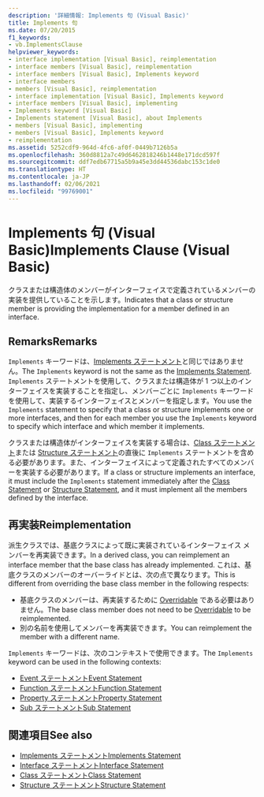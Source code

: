 ```yaml
---
description: '詳細情報: Implements 句 (Visual Basic)'
title: Implements 句
ms.date: 07/20/2015
f1_keywords:
- vb.ImplementsClause
helpviewer_keywords:
- interface implementation [Visual Basic], reimplementation
- interface members [Visual Basic], reimplementation
- interface members [Visual Basic], Implements keyword
- interface members
- members [Visual Basic], reimplementation
- interface implementation [Visual Basic], Implements keyword
- interface members [Visual Basic], implementing
- Implements keyword [Visual Basic]
- Implements statement [Visual Basic], about Implements
- members [Visual Basic], implementing
- members [Visual Basic], Implements keyword
- reimplementation
ms.assetid: 5252cdf9-964d-4fc6-af0f-0449b7126b5a
ms.openlocfilehash: 360d8812a7c49d6462818246b1448e171dcd597f
ms.sourcegitcommit: ddf7edb67715a5b9a45e3dd44536dabc153c1de0
ms.translationtype: HT
ms.contentlocale: ja-JP
ms.lasthandoff: 02/06/2021
ms.locfileid: "99769001"
---
```

# <a name="implements-clause-visual-basic"></a><span data-ttu-id="07b1f-103">Implements 句 (Visual Basic)</span><span class="sxs-lookup"><span data-stu-id="07b1f-103">Implements Clause (Visual Basic)</span></span>

<span data-ttu-id="07b1f-104">クラスまたは構造体のメンバーがインターフェイスで定義されているメンバーの実装を提供していることを示します。</span><span class="sxs-lookup"><span data-stu-id="07b1f-104">Indicates that a class or structure member is providing the implementation for a member defined in an interface.</span></span>  
  
## <a name="remarks"></a><span data-ttu-id="07b1f-105">Remarks</span><span class="sxs-lookup"><span data-stu-id="07b1f-105">Remarks</span></span>  

<span data-ttu-id="07b1f-106">`Implements` キーワードは、[Implements ステートメント](implements-statement.md)と同じではありません。</span><span class="sxs-lookup"><span data-stu-id="07b1f-106">The `Implements` keyword is not the same as the [Implements Statement](implements-statement.md).</span></span> <span data-ttu-id="07b1f-107">`Implements` ステートメントを使用して、クラスまたは構造体が 1 つ以上のインターフェイスを実装することを指定し、メンバーごとに `Implements` キーワードを使用して、実装するインターフェイスとメンバーを指定します。</span><span class="sxs-lookup"><span data-stu-id="07b1f-107">You use the `Implements` statement to specify that a class or structure implements one or more interfaces, and then for each member you use the `Implements` keyword to specify which interface and which member it implements.</span></span>

<span data-ttu-id="07b1f-108">クラスまたは構造体がインターフェイスを実装する場合は、[Class ステートメント](class-statement.md)または [Structure ステートメント](structure-statement.md)の直後に `Implements` ステートメントを含める必要があります。また、インターフェイスによって定義されたすべてのメンバーを実装する必要があります。</span><span class="sxs-lookup"><span data-stu-id="07b1f-108">If a class or structure implements an interface, it must include the `Implements` statement immediately after the [Class Statement](class-statement.md) or [Structure Statement](structure-statement.md), and it must implement all the members defined by the interface.</span></span>

## <a name="reimplementation"></a><span data-ttu-id="07b1f-109">再実装</span><span class="sxs-lookup"><span data-stu-id="07b1f-109">Reimplementation</span></span>  

<span data-ttu-id="07b1f-110">派生クラスでは、基底クラスによって既に実装されているインターフェイス メンバーを再実装できます。</span><span class="sxs-lookup"><span data-stu-id="07b1f-110">In a derived class, you can reimplement an interface member that the base class has already implemented.</span></span> <span data-ttu-id="07b1f-111">これは、基底クラスのメンバーのオーバーライドとは、次の点で異なります。</span><span class="sxs-lookup"><span data-stu-id="07b1f-111">This is different from overriding the base class member in the following respects:</span></span>

- <span data-ttu-id="07b1f-112">基底クラスのメンバーは、再実装するために [Overridable](../modifiers/overridable.md) である必要はありません。</span><span class="sxs-lookup"><span data-stu-id="07b1f-112">The base class member does not need to be [Overridable](../modifiers/overridable.md) to be reimplemented.</span></span>
- <span data-ttu-id="07b1f-113">別の名前を使用してメンバーを再実装できます。</span><span class="sxs-lookup"><span data-stu-id="07b1f-113">You can reimplement the member with a different name.</span></span>

<span data-ttu-id="07b1f-114">`Implements` キーワードは、次のコンテキストで使用できます。</span><span class="sxs-lookup"><span data-stu-id="07b1f-114">The `Implements` keyword can be used in the following contexts:</span></span>

- [<span data-ttu-id="07b1f-115">Event ステートメント</span><span class="sxs-lookup"><span data-stu-id="07b1f-115">Event Statement</span></span>](event-statement.md)
- [<span data-ttu-id="07b1f-116">Function ステートメント</span><span class="sxs-lookup"><span data-stu-id="07b1f-116">Function Statement</span></span>](function-statement.md)
- [<span data-ttu-id="07b1f-117">Property ステートメント</span><span class="sxs-lookup"><span data-stu-id="07b1f-117">Property Statement</span></span>](property-statement.md)
- [<span data-ttu-id="07b1f-118">Sub ステートメント</span><span class="sxs-lookup"><span data-stu-id="07b1f-118">Sub Statement</span></span>](sub-statement.md)  
  
## <a name="see-also"></a><span data-ttu-id="07b1f-119">関連項目</span><span class="sxs-lookup"><span data-stu-id="07b1f-119">See also</span></span>

- [<span data-ttu-id="07b1f-120">Implements ステートメント</span><span class="sxs-lookup"><span data-stu-id="07b1f-120">Implements Statement</span></span>](implements-statement.md)
- [<span data-ttu-id="07b1f-121">Interface ステートメント</span><span class="sxs-lookup"><span data-stu-id="07b1f-121">Interface Statement</span></span>](interface-statement.md)
- [<span data-ttu-id="07b1f-122">Class ステートメント</span><span class="sxs-lookup"><span data-stu-id="07b1f-122">Class Statement</span></span>](class-statement.md)
- [<span data-ttu-id="07b1f-123">Structure ステートメント</span><span class="sxs-lookup"><span data-stu-id="07b1f-123">Structure Statement</span></span>](structure-statement.md)
